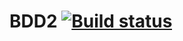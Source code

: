 # BDD2  [![Build status](https://ci.appveyor.com/api/projects/status/iljlgcp2eu6ukm4k?svg=true)](https://ci.appveyor.com/project/KaterinaRekiyan/bdd2)
